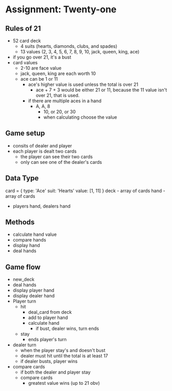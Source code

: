 # Assignment: Twenty-one

## Rules of 21
- 52 card deck
  - 4 suits (hearts, diamonds, clubs, and spades)
  - 13 values (2, 3, 4, 5, 6, 7, 8, 9, 10, jack, queen, king, ace)
- if you go over 21, it's a bust
- card values
  - 2-10 are face value
  - jack, queen, king are each worth 10
  - ace can be 1 or 11
    - ace's higher value is used unless the total is over 21
      - ace + 7 + 3 would be either 21 or 11, because the 11 value
        isn't over 21, that is used.
    - if there are multiple aces in a hand
      - A, A, 8
        - 10, or 20, or 30
        - when calculating choose the value

## Game setup
- consits of dealer and player
- each player is dealt two cards
  - the player can see their two cards
  - only can see one of the dealer's cards

## Data Type
card = {
  type: 'Ace'
  suit: 'Hearts'
  value: [1, 11]
}
deck - array of cards
hand - array of cards
  - players hand, dealers hand

## Methods
- calculate hand value
- compare hands
- display hand
- deal hands

## Game flow
- new_deck
- deal hands
- display player hand
- display dealer hand
- Player turn
  - hit
    - deal_card from deck
    - add to player hand
    - calculate hand
      - if bust, dealer wins, turn ends
  - stay
    - ends player's turn
- dealer turn
  - when the player stay's and doesn't bust
  - dealer must hit until the total is at least 17
  - if dealer busts, player wins
- compare cards
  - if both the dealer and player stay
  - compare cards
    - greatest value wins (up to 21 obv)